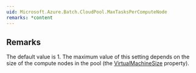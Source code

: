 ```yaml
---  
uid: Microsoft.Azure.Batch.CloudPool.MaxTasksPerComputeNode  
remarks: *content  
---  
```

  
## Remarks  
 The default value is 1. The maximum value of this setting depends on the size of the compute nodes in the pool              (the [VirtualMachineSize](assetId:///P:Microsoft.Azure.Batch.CloudPool.VirtualMachineSize?qualifyHint=False&autoUpgrade=True) property).